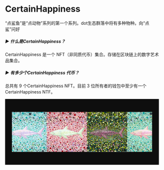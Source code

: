 # CertainHappiness

“点鲨鱼”是“点动物”系列的第一个系列。dot生态群落中将有多种物种。向“点鲨”问好

##### ▶ 什么是CertainHappiness？

CertainHappiness 是一个 NFT（非同质代币）集合。存储在区块链上的数字艺术品集合。

##### ▶ 有多少个CertainHappiness 代币？

总共有 9 个CertainHappiness NFT。目前 3 位所有者的钱包中至少有一个CertainHappiness NTF。

![nft](512232313_new.png)
